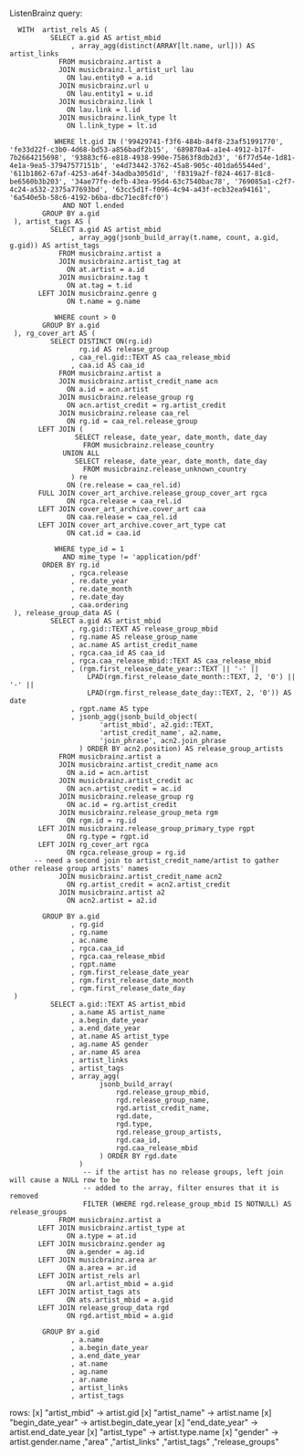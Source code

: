 ListenBrainz query:

      WITH  artist_rels AS (
              SELECT a.gid AS artist_mbid
                   , array_agg(distinct(ARRAY[lt.name, url])) AS artist_links
                FROM musicbrainz.artist a
                JOIN musicbrainz.l_artist_url lau
                  ON lau.entity0 = a.id
                JOIN musicbrainz.url u
                  ON lau.entity1 = u.id
                JOIN musicbrainz.link l
                  ON lau.link = l.id
                JOIN musicbrainz.link_type lt
                  ON l.link_type = lt.id
                
               WHERE lt.gid IN ('99429741-f3f6-484b-84f8-23af51991770', 'fe33d22f-c3b0-4d68-bd53-a856badf2b15', '689870a4-a1e4-4912-b17f-7b2664215698', '93883cf6-e818-4938-990e-75863f8db2d3', '6f77d54e-1d81-4e1a-9ea5-37947577151b', 'e4d73442-3762-45a8-905c-401da65544ed', '611b1862-67af-4253-a64f-34adba305d1d', 'f8319a2f-f824-4617-81c8-be6560b3b203', '34ae77fe-defb-43ea-95d4-63c7540bac78', '769085a1-c2f7-4c24-a532-2375a77693bd', '63cc5d1f-f096-4c94-a43f-ecb32ea94161', '6a540e5b-58c6-4192-b6ba-dbc71ec8fcf0')
                 AND NOT l.ended
            GROUP BY a.gid
     ), artist_tags AS (
              SELECT a.gid AS artist_mbid
                   , array_agg(jsonb_build_array(t.name, count, a.gid, g.gid)) AS artist_tags
                FROM musicbrainz.artist a
                JOIN musicbrainz.artist_tag at
                  ON at.artist = a.id
                JOIN musicbrainz.tag t
                  ON at.tag = t.id
           LEFT JOIN musicbrainz.genre g
                  ON t.name = g.name
                
               WHERE count > 0
            GROUP BY a.gid
     ), rg_cover_art AS (
              SELECT DISTINCT ON(rg.id)
                     rg.id AS release_group
                   , caa_rel.gid::TEXT AS caa_release_mbid
                   , caa.id AS caa_id
                FROM musicbrainz.artist a
                JOIN musicbrainz.artist_credit_name acn
                  ON a.id = acn.artist
                JOIN musicbrainz.release_group rg
                  ON acn.artist_credit = rg.artist_credit
                JOIN musicbrainz.release caa_rel
                  ON rg.id = caa_rel.release_group
           LEFT JOIN (
                    SELECT release, date_year, date_month, date_day
                      FROM musicbrainz.release_country
                 UNION ALL
                    SELECT release, date_year, date_month, date_day
                      FROM musicbrainz.release_unknown_country
                   ) re
                  ON (re.release = caa_rel.id)
           FULL JOIN cover_art_archive.release_group_cover_art rgca
                  ON rgca.release = caa_rel.id
           LEFT JOIN cover_art_archive.cover_art caa
                  ON caa.release = caa_rel.id
           LEFT JOIN cover_art_archive.cover_art_type cat
                  ON cat.id = caa.id
                
               WHERE type_id = 1
                 AND mime_type != 'application/pdf'
            ORDER BY rg.id
                   , rgca.release
                   , re.date_year
                   , re.date_month
                   , re.date_day
                   , caa.ordering
     ), release_group_data AS (
              SELECT a.gid AS artist_mbid
                   , rg.gid::TEXT AS release_group_mbid
                   , rg.name AS release_group_name
                   , ac.name AS artist_credit_name
                   , rgca.caa_id AS caa_id
                   , rgca.caa_release_mbid::TEXT AS caa_release_mbid
                   , (rgm.first_release_date_year::TEXT || '-' ||
                       LPAD(rgm.first_release_date_month::TEXT, 2, '0') || '-' ||
                       LPAD(rgm.first_release_date_day::TEXT, 2, '0')) AS date
                   , rgpt.name AS type
                   , jsonb_agg(jsonb_build_object(
                          'artist_mbid', a2.gid::TEXT,
                          'artist_credit_name', a2.name,
                          'join_phrase', acn2.join_phrase
                     ) ORDER BY acn2.position) AS release_group_artists
                FROM musicbrainz.artist a
                JOIN musicbrainz.artist_credit_name acn
                  ON a.id = acn.artist
                JOIN musicbrainz.artist_credit ac
                  ON acn.artist_credit = ac.id
                JOIN musicbrainz.release_group rg
                  ON ac.id = rg.artist_credit
                JOIN musicbrainz.release_group_meta rgm
                  ON rgm.id = rg.id
           LEFT JOIN musicbrainz.release_group_primary_type rgpt
                  ON rg.type = rgpt.id
           LEFT JOIN rg_cover_art rgca
                  ON rgca.release_group = rg.id
          -- need a second join to artist_credit_name/artist to gather other release group artists' names
                JOIN musicbrainz.artist_credit_name acn2
                  ON rg.artist_credit = acn2.artist_credit
                JOIN musicbrainz.artist a2
                  ON acn2.artist = a2.id
                
            GROUP BY a.gid
                   , rg.gid
                   , rg.name
                   , ac.name
                   , rgca.caa_id
                   , rgca.caa_release_mbid
                   , rgpt.name
                   , rgm.first_release_date_year
                   , rgm.first_release_date_month
                   , rgm.first_release_date_day
     )
              SELECT a.gid::TEXT AS artist_mbid
                   , a.name AS artist_name
                   , a.begin_date_year
                   , a.end_date_year
                   , at.name AS artist_type
                   , ag.name AS gender
                   , ar.name AS area
                   , artist_links
                   , artist_tags
                   , array_agg(
                          jsonb_build_array(
                              rgd.release_group_mbid,
                              rgd.release_group_name,
                              rgd.artist_credit_name,
                              rgd.date,
                              rgd.type,
                              rgd.release_group_artists,
                              rgd.caa_id,
                              rgd.caa_release_mbid
                          ) ORDER BY rgd.date
                     )
                      -- if the artist has no release groups, left join will cause a NULL row to be
                      -- added to the array, filter ensures that it is removed
                      FILTER (WHERE rgd.release_group_mbid IS NOTNULL) AS release_groups
                FROM musicbrainz.artist a
           LEFT JOIN musicbrainz.artist_type at
                  ON a.type = at.id
           LEFT JOIN musicbrainz.gender ag
                  ON a.gender = ag.id
           LEFT JOIN musicbrainz.area ar
                  ON a.area = ar.id
           LEFT JOIN artist_rels arl
                  ON arl.artist_mbid = a.gid
           LEFT JOIN artist_tags ats
                  ON ats.artist_mbid = a.gid
           LEFT JOIN release_group_data rgd
                  ON rgd.artist_mbid = a.gid
                
            GROUP BY a.gid
                   , a.name
                   , a.begin_date_year
                   , a.end_date_year
                   , at.name
                   , ag.name
                   , ar.name
                   , artist_links
                   , artist_tags
rows: 
[x] "artist_mbid" -> artist.gid
[x] "artist_name" -> artist.name
[x] "begin_date_year" -> artist.begin_date_year
[x] "end_date_year" -> artist.end_date_year
[x] "artist_type" -> artist.type.name
[x] "gender" -> artist.gender.name
,"area"
,"artist_links"
,"artist_tags"
,"release_groups"



